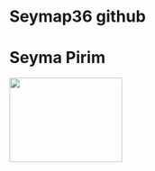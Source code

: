 # Seymap36 github
<h1> Seyma Pirim</h1>
<img src="https://www.ntuclearninghub.com/documents/39367/4216797/Python-Symbol.png/369e410e-a90f-f887-c2dc-61f7ef761476/ alt="width="200" height="150">
